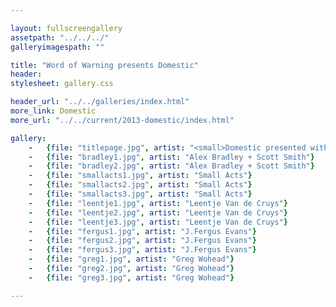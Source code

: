 ```yaml
---

layout: fullscreengallery
assetpath: "../../../"
galleryimagespath: ""

title: "Word of Warning presents Domestic"
header: 
stylesheet: gallery.css

header_url: "../../galleries/index.html"
more_link: Domestic
more_url: "../../current/2013-domestic/index.html"

gallery:
    -   {file: "titlepage.jpg", artist: "<small>Domestic presented with Guinness Northern Counties, Z-arts + City Response Limited</small>"}
    -   {file: "bradley1.jpg", artist: "Alex Bradley + Scott Smith"}
    -   {file: "bradley2.jpg", artist: "Alex Bradley + Scott Smith"}
    -   {file: "smallacts1.jpg", artist: "Small Acts"}
    -   {file: "smallacts2.jpg", artist: "Small Acts"}
    -   {file: "smallacts3.jpg", artist: "Small Acts"}
    -   {file: "leentje1.jpg", artist: "Leentje Van de Cruys"}
    -   {file: "leentje2.jpg", artist: "Leentje Van de Cruys"}
    -   {file: "leentje3.jpg", artist: "Leentje Van de Cruys"}
    -   {file: "fergus1.jpg", artist: "J.Fergus Evans"}
    -   {file: "fergus2.jpg", artist: "J.Fergus Evans"}
    -   {file: "fergus3.jpg", artist: "J.Fergus Evans"}
    -   {file: "greg1.jpg", artist: "Greg Wohead"}
    -   {file: "greg2.jpg", artist: "Greg Wohead"}
    -   {file: "greg3.jpg", artist: "Greg Wohead"}

---
```

